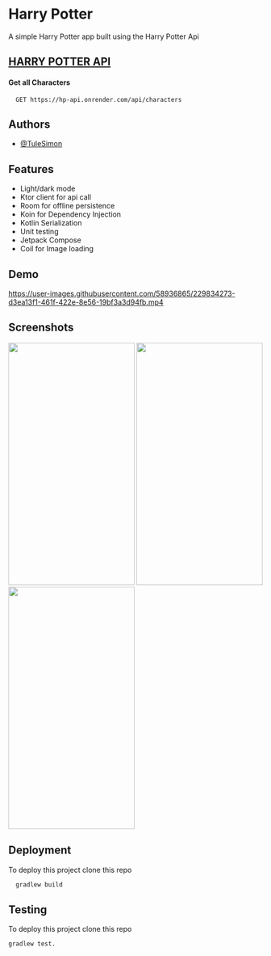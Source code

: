 
# Harry Potter

A simple Harry Potter app built using the Harry Potter Api



## [HARRY POTTER API](https://hp-api.onrender.com)

#### Get all Characters

```http
  GET https://hp-api.onrender.com/api/characters
```


## Authors

- [@TuleSimon](https://www.github.com/TuleSimon)


## Features

- Light/dark mode 
- Ktor client for api call
- Room for offline persistence
- Koin for Dependency Injection
- Kotlin Serialization
- Unit testing
- Jetpack Compose
- Coil for Image loading


## Demo

https://user-images.githubusercontent.com/58936865/229834273-d3ea13f1-461f-422e-8e56-19bf3a3d94fb.mp4


## Screenshots
<img src="https://user-images.githubusercontent.com/58936865/229834677-4a860d10-6ad0-433c-82df-06bfec23a7e6.jpg" width="250" height="480">
<img src="https://user-images.githubusercontent.com/58936865/229834703-6705f1b7-0f8b-41f3-abbc-f4740113d139.jpg" width="250" height="480">
<img src="https://user-images.githubusercontent.com/58936865/229834716-57c7e856-33bc-4686-adc9-3811d521bd40.jpg" width="250" height="480">



## Deployment

To deploy this project clone this repo

```bash
  gradlew build
```


## Testing

To deploy this project clone this repo

```bash
gradlew test.
```


